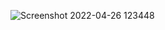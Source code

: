 ![Screenshot 2022-04-26 123448](https://user-images.githubusercontent.com/62635603/175842253-8fc546fa-2ff3-4966-8169-d907a7e62040.png)

